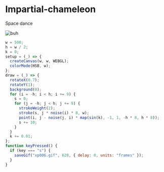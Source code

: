 # Impartial-chameleon
Space dance

![buh](https://github.com/nicolasbaez/Rain-narwhal/blob/main/xp006.gif)
```javascript
w = 500;
h = w / 2;
k = 0;
setup = (_) => {
  createCanvas(w, w, WEBGL);
  colorMode(HSB, w);
};
draw = (_) => {
  rotateX(0.7);
  rotateY(1);
  background(0);
  for (i = -h; i < h; i += 9) {
    s = 0;
    for (j = -h; j < h; j += 9) {
      strokeWeight(2);
      stroke(s, j * noise(i) * 8, w);
      point(i, j - noise(j, i) * map(sin(k), -1, 1, -h * 8, h * 8));
      s += 10;
    }
  }
  k += 0.01;
};
function keyPressed() {
  if (key === "s") {
    saveGif("xp006.gif", 628, { delay: 0, units: "frames" });
  }
}
